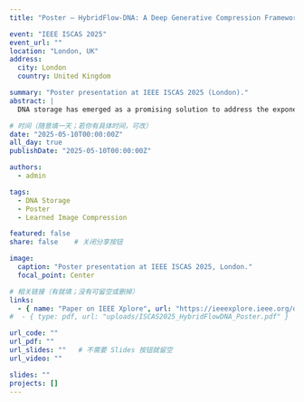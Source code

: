 ```yaml
---
title: "Poster — HybridFlow-DNA: A Deep Generative Compression Framework for DNA Storage of Images"

event: "IEEE ISCAS 2025"
event_url: ""
location: "London, UK"
address:
  city: London
  country: United Kingdom

summary: "Poster presentation at IEEE ISCAS 2025 (London)."
abstract: |
  DNA storage has emerged as a promising solution to address the exponentially growing demand for storage capacity, offering advantages in density, stability, and long-term preservation potential. Currently, image compression for DNA storage has evolved into learned image compression (LIC), particularly through the application of deep learning methods based on artificial neural networks. The present study proposes a novel image compression framework for DNA Storage, named HybridFlow-DNA. HybridFlow-DNA is established by integration of VQGAN and MLIC with the adaptive dynamic DNA fountain encoding scheme. Experimental results demonstrate that HybridFlow-DNA achieves a high virtual information capacity while effectively maintaining the fidelity of the reconstruction of images.

# 时间（随意填一天；若你有具体时间，可改）
date: "2025-05-10T00:00:00Z"
all_day: true
publishDate: "2025-05-10T00:00:00Z"

authors:
  - admin

tags:
  - DNA Storage
  - Poster
  - Learned Image Compression

featured: false
share: false    # 关闭分享按钮

image:
  caption: "Poster presentation at IEEE ISCAS 2025, London."
  focal_point: Center

# 相关链接（有就填；没有可留空或删掉）
links:
  - { name: "Paper on IEEE Xplore", url: "https://ieeexplore.ieee.org/document/11044311" }
#  - { type: pdf, url: "uploads/ISCAS2025_HybridFlowDNA_Poster.pdf" }  # 若把海报PDF放到 static/uploads/ 后可启用

url_code: ""
url_pdf: ""
url_slides: ""   # 不需要 Slides 按钮就留空
url_video: ""

slides: ""
projects: []
---
```

